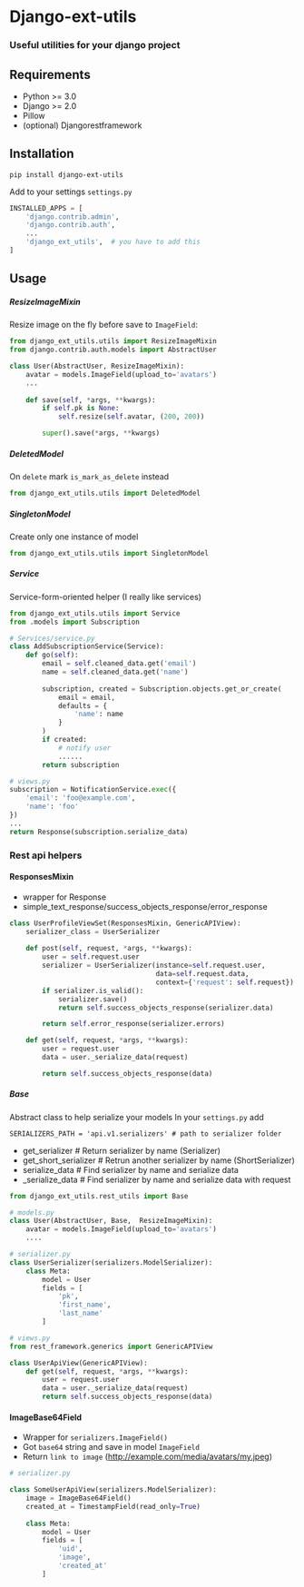 # Django-ext-utils
### Useful utilities for your django project

## Requirements
+ Python >= 3.0
+ Django >= 2.0
+ Pillow
+ (optional) Djangorestframework

## Installation
```commandline
pip install django-ext-utils
```
Add to your settings 
`settings.py`

```python
INSTALLED_APPS = [
    'django.contrib.admin',
    'django.contrib.auth',
    ...
    'django_ext_utils',  # you have to add this
]
```

## Usage

##### ResizeImageMixin
Resize image on the fly before save to `ImageField`:
```python
from django_ext_utils.utils import ResizeImageMixin
from django.contrib.auth.models import AbstractUser

class User(AbstractUser, ResizeImageMixin):
    avatar = models.ImageField(upload_to='avatars')
    ...
    
    def save(self, *args, **kwargs):
        if self.pk is None:
            self.resize(self.avatar, (200, 200))

        super().save(*args, **kwargs)
```

##### DeletedModel
On `delete` mark `is_mark_as_delete` instead 
```python
from django_ext_utils.utils import DeletedModel
```

##### SingletonModel
Create only one instance of model
```python
from django_ext_utils.utils import SingletonModel
```

##### Service
Service-form-oriented helper (I really like services)
```python
from django_ext_utils.utils import Service
from .models import Subscription

# Services/service.py
class AddSubscriptionService(Service):
    def go(self):
        email = self.cleaned_data.get('email')
        name = self.cleaned_data.get('name')
        
        subscription, created = Subscription.objects.get_or_create(
            email = email,
            defaults = {
                'name': name
            }
        )
        if created:
            # notify user
            ......
        return subscription

# views.py       
subscription = NotificationService.exec({
    'email': 'foo@example.com',
    'name': 'foo'
})
...
return Response(subscription.serialize_data)
```

### Rest api helpers
#### ResponsesMixin
* wrapper for Response
* simple_text_response/success_objects_response/error_response

```python
class UserProfileViewSet(ResponsesMixin, GenericAPIView):
    serializer_class = UserSerializer
    
    def post(self, request, *args, **kwargs):
        user = self.request.user
        serializer = UserSerializer(instance=self.request.user,
                                    data=self.request.data,
                                    context={'request': self.request})
        if serializer.is_valid():
            serializer.save()
            return self.success_objects_response(serializer.data) 

        return self.error_response(serializer.errors)

    def get(self, request, *args, **kwargs):
        user = request.user
        data = user._serialize_data(request)

        return self.success_objects_response(data)
```
##### Base
Abstract class to help serialize your models
In your `settings.py` add 
```
SERIALIZERS_PATH = 'api.v1.serializers' # path to serializer folder
```
* get_serializer # Return serializer by name (<Model>Serializer)
* get_short_serializer # Retrun another serializer by name (<Model>ShortSerializer)
* serialize_data # Find serializer by name and serialize data
* _serialize_data # Find serializer by name and serialize data with request

```python
from django_ext_utils.rest_utils import Base

# models.py
class User(AbstractUser, Base,  ResizeImageMixin):
    avatar = models.ImageField(upload_to='avatars')
    ....

# serializer.py
class UserSerializer(serializers.ModelSerializer):
    class Meta:
        model = User
        fields = [
            'pk',
            'first_name',
            'last_name'
        ]

# views.py
from rest_framework.generics import GenericAPIView

class UserApiView(GenericAPIView):
    def get(self, request, *args, **kwargs):
        user = request.user
        data = user._serialize_data(request)
        return self.success_objects_response(data)
```

#### ImageBase64Field
* Wrapper for `serializers.ImageField()`
* Got `base64` string and save in model `ImageField`
* Return `link to image` (http://example.com/media/avatars/my.jpeg)

```python
# serializer.py

class SomeUserApiView(serializers.ModelSerializer):
    image = ImageBase64Field()
    created_at = TimestampField(read_only=True)
  
    class Meta:
        model = User
        fields = [
            'uid',
            'image',
            'created_at'
        ]
```

